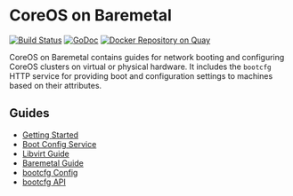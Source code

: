 
# CoreOS on Baremetal

[![Build Status](https://travis-ci.org/coreos/coreos-baremetal.svg?branch=master)](https://travis-ci.org/coreos/coreos-baremetal) [![GoDoc](http://godoc.org/github.com/coreos/coreos-baremetal?status.png)](http://godoc.org/github.com/coreos/coreos-baremetal) [![Docker Repository on Quay](https://quay.io/repository/coreos/bootcfg/status "Docker Repository on Quay")](https://quay.io/repository/coreos/bootcfg)

CoreOS on Baremetal contains guides for network booting and configuring CoreOS clusters on virtual or physical hardware. It includes the `bootcfg` HTTP service for providing boot and configuration settings to machines based on their attributes.

## Guides

* [Getting Started](Documentation/getting-started.md)
* [Boot Config Service](Documentation/bootcfg.md)
* [Libvirt Guide](Documentation/virtual-hardware.md)
* [Baremetal Guide](Documentation/physical-hardware.md)
* [bootcfg Config](Documentation/config.md)
* [bootcfg API](Documentation/api.md)
